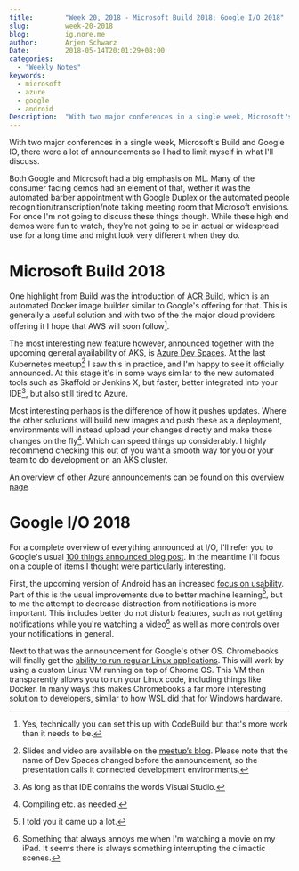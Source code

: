 ```yaml
---
title:        "Week 20, 2018 - Microsoft Build 2018; Google I/O 2018"
slug:         week-20-2018
blog:         ig.nore.me  
author:       Arjen Schwarz  
Date:         2018-05-14T20:01:29+08:00
categories:   
  - "Weekly Notes"
keywords:
  - microsoft 
  - azure
  - google
  - android
Description:  "With two major conferences in a single week, Microsoft's Build and Google IO, there were a lot of announcements. "
---
```


With two major conferences in a single week, Microsoft's Build and Google IO, there were a lot of announcements so I had to limit myself in what I'll discuss.

Both Google and Microsoft had a big emphasis on ML. Many of the consumer facing demos had an element of that, wether it was the automated barber appointment with Google Duplex or the automated people recognition/transcription/note taking meeting room that Microsoft envisions. For once I'm not going to discuss these things though. While these high end demos were fun to watch, they're not going to be in actual or widespread use for a long time and might look very different when they do.

# Microsoft Build 2018

One highlight from Build was the introduction of [ACR Build](https://docs.microsoft.com/en-us/azure/container-registry/container-registry-tutorial-quick-build), which is an automated Docker image builder similar to Google's offering for that. This is generally a useful solution and with two of the the major cloud providers offering it I hope that AWS will soon follow[^1]. 

The most interesting new feature however, announced together with the upcoming general availability of AKS, is [Azure Dev Spaces](http://landinghub.visualstudio.com/devspaces). At the last Kubernetes meetup[^2] I saw this in practice, and I'm happy to see it officially announced. At this stage it's in some ways similar to the new automated tools such as Skaffold or Jenkins X, but faster, better integrated into your IDE[^3], but also still tired to Azure. 

Most interesting perhaps is the difference of how it pushes updates. Where the other solutions will build new images and push these as a deployment, environments will instead upload your changes directly and make those changes on the fly[^4]. Which can speed things up considerably. I highly recommend checking this out of you want a smooth way for you or your team to do development on an AKS cluster.

An overview of other Azure announcements can be found on this [overview page](https://azure.microsoft.com/en-us/build/announcements/).

# Google I/O 2018

For a complete overview of everything announced at I/O, I'll refer you to Google's usual [100 things announced blog post](https://www.blog.google/topics/developers/all-io18-announcements/). In the meantime I'll focus on a couple of items I thought were particularly interesting.

First, the upcoming version of Android has an increased [focus on usability](https://www.blog.google/products/android/android-p/). Part of this is the usual improvements due to better machine learning[^5], but to me the attempt to decrease distraction from notifications is more important. This includes better do not disturb features, such as not getting notifications while you're watching a video[^6] as well as more controls over your notifications in general.

Next to that was the announcement for Google's other OS. Chromebooks will finally get the [ability to run regular Linux applications](https://www.blog.google/products/chromebooks/linux-on-chromebooks/). This will work by using a custom Linux VM running on top of Chrome OS. This VM then transparently allows you to run your Linux code, including things like Docker. In many ways this makes Chromebooks a far more interesting solution to developers, similar to how WSL did that for Windows hardware.

[^1]:	Yes, technically you can set this up with CodeBuild but that's more work than it needs to be.

[^2]:	Slides and video are available on the [meetup’s blog](https://melbkubernetes.org/azure-kubernetes-services-with-vs-code-connected-development-environments/). Please note that the name of Dev Spaces changed before the announcement, so the presentation calls it connected development environments.

[^3]:	As long as that IDE contains the words Visual Studio. 

[^4]:	Compiling etc. as needed.

[^5]:	I told you it came up a lot.

[^6]:	Something that always annoys me when I'm watching a movie on my iPad. It seems there is always something interrupting the climactic scenes.
